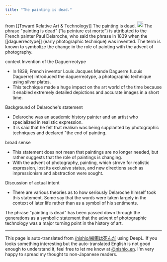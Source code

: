 ```yaml
---
title: "The painting is dead."
---
```


from  [[Toward Relative Art & Technology]]
The painting is dead.
<img src='https://scrapbox.io/api/pages/nishio-en/gpt/icon' alt='gpt.icon' height="19.5"/>
The phrase "painting is dead" ("la peinture est morte") is attributed to the French painter Paul Delaroche, who said the phrase in 1839 when the [[daguerreotype]] (early photographic technique) was invented. The term is known to symbolize the change in the role of painting with the advent of photography.

context
Invention of the Daguerreotype
- In 1839, French inventor Louis Jacques Mande Daguerre (Louis Daguerre) introduced the daguerreotype, a photographic technique using silver plates.
- This technique made a huge impact on the art world of the time because it enabled extremely detailed depictions and accurate images in a short time.

Background of Delaroche's statement
- Delaroche was an academic history painter and an artist who specialized in realistic expression.
- It is said that he felt that realism was being supplanted by photographic techniques and declared "the end of painting.

broad sense
- This statement does not mean that paintings are no longer needed, but rather suggests that the role of paintings is changing.
- With the advent of photography, painting, which strove for realistic expression, lost its exclusive status, and new directions such as impressionism and abstraction were sought.

Discussion of actual intent
- There are various theories as to how seriously Delaroche himself took this statement. Some say that the words were taken largely in the context of later life rather than as a symbol of his sentiments.

The phrase "painting is dead" has been passed down through the generations as a symbolic statement that the advent of photographic technology was a major turning point in the history of art.


---
This page is auto-translated from [/nishio/絵画は死んだ](https://scrapbox.io/nishio/絵画は死んだ) using DeepL. If you looks something interesting but the auto-translated English is not good enough to understand it, feel free to let me know at [@nishio_en](https://twitter.com/nishio_en). I'm very happy to spread my thought to non-Japanese readers.